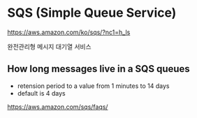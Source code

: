 # SQS (Simple Queue Service)
https://aws.amazon.com/ko/sqs/?nc1=h_ls

완전관리형 메시지 대기열 서비스

## How long messages live in a SQS queues
  - retension period to a value from 1 minutes to 14 days
  - default is 4 days

https://aws.amazon.com/sqs/faqs/

